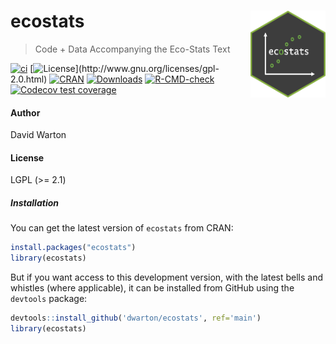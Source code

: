 # ecostats <img src="man/figures/ecostats_hex.png" align="right" width="120"/>

> Code + Data Accompanying the Eco-Stats Text

<!-- badges: start -->
[![ci](https://github.com/dwarton/ecostats/workflows/ci/badge.svg)](https://github.com/dwarton/ecostats/actions?query=workflow%3Aci) 
[![License](http://img.shields.io/badge/license-LGPL%20(%3E=%202.1)-brightgreen.svg?style=flat)](http://www.gnu.org/licenses/gpl-2.0.html)
[![CRAN](http://www.r-pkg.org/badges/version/ecostats)](https://CRAN.R-project.org/package=ecostats) 
[![Downloads](http://cranlogs.r-pkg.org/badges/ecostats?color=brightgreen)](https://www.r-pkg.org/pkg/ecostats)
[![R-CMD-check](https://github.com/dwarton/ecostats/actions/workflows/R-CMD-check.yaml/badge.svg)](https://github.com/fontikar/ecostats/actions/workflows/R-CMD-check.yaml) 
[![Codecov test coverage](https://codecov.io/gh/dwarton/ecostats/branch/ghactions/graph/badge.svg?token=95vH8l02ZK)](https://app.codecov.io/gh/dwarton/ecostats?branch=ghactions)
<!-- badges: end -->

#### Author

David Warton

#### License

LGPL (\>= 2.1)

##### Installation

You can get the latest version of `ecostats` from CRAN:

``` r
install.packages("ecostats")
library(ecostats)
```

But if you want access to this development version, with the latest bells and whistles (where applicable), it can be installed from GitHub using the `devtools` package:

``` r
devtools::install_github('dwarton/ecostats', ref='main')
library(ecostats)
```
